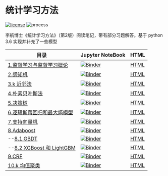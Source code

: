 # 统计学习方法
[![license](https://img.shields.io/badge/license-MIT-blue)](https://github.com/sbl-sdsc/mmtf-spark/blob/master/LICENSE)  ![process](https://img.shields.io/badge/process-building-yellow)

李航博士《统计学习方法》（第2版）阅读笔记，带有部分习题解答。基于 python 3.6 实现并补充了一些模型

| 目录                                                         | Jupyter NoteBook                                             | HTML                                                         |
| ------------------------------------------------------------ | ------------------------------------------------------------ | ------------------------------------------------------------ |
| [1.监督学习与监督学习概论](https://nbviewer.jupyter.org/github/LibertyDream/statistical_learning_method/blob/master/notebook/1.statistical_learning_introduction.ipynb) | [![Binder](https://mybinder.org/badge_logo.svg)](https://mybinder.org/v2/gh/LibertyDream/statistical_learning_method/master?filepath=notebook%2F1.statistical_learning_introduction.ipynb) | [HTML](https://libertydream.github.io/statistical_learning_method/notebook/1.statistical_learning_introduction.html) |
| [2.感知机](https://nbviewer.jupyter.org/github/LibertyDream/statistical_learning_method/blob/master/notebook/2.perceptron.ipynb) | [![Binder](https://mybinder.org/badge_logo.svg)](https://mybinder.org/v2/gh/LibertyDream/statistical_learning_method/master?filepath=notebook%2F2.perceptron.ipynb) | [HTML](https://libertydream.github.io/statistical_learning_method/notebook/2.perceptron.html) |
| [3.k 近邻法](https://nbviewer.jupyter.org/github/LibertyDream/statistical_learning_method/blob/master/notebook/3.k-nearest_neighbor.ipynb) | [![Binder](https://mybinder.org/badge_logo.svg)](https://mybinder.org/v2/gh/LibertyDream/statistical_learning_method/master?filepath=notebook%2F3.k-nearest_neighbor.ipynb) | [HTML](https://libertydream.github.io/statistical_learning_method/notebook/3.k-nearest_neighbor.html) |
| [4.朴素贝叶斯法](https://nbviewer.jupyter.org/github/LibertyDream/statistical_learning_method/blob/master/notebook/4.naive_bayes.ipynb) | [![Binder](https://mybinder.org/badge_logo.svg)](https://mybinder.org/v2/gh/LibertyDream/statistical_learning_method/master?filepath=notebook%2F4.naive_bayes.ipynb) | [HTML](https://libertydream.github.io/statistical_learning_method/notebook/4.naive_bayes.html) |
| [5.决策树](https://nbviewer.jupyter.org/github/LibertyDream/statistical_learning_method/blob/master/notebook/5.decision_tree.ipynb) | [![Binder](https://mybinder.org/badge_logo.svg)](https://mybinder.org/v2/gh/LibertyDream/statistical_learning_method/master?filepath=notebook%2F5.decision_tree.ipynb) | [HTML](https://libertydream.github.io/statistical_learning_method/notebook/5.decision_tree.html) |
| [6.逻辑斯蒂回归和最大熵模型](https://nbviewer.jupyter.org/github/LibertyDream/statistical_learning_method/blob/master/notebook/6.logistic_and_maximum_entropy.ipynb) | [![Binder](https://mybinder.org/badge_logo.svg)](https://mybinder.org/v2/gh/LibertyDream/statistical_learning_method/master?filepath=notebook%2F6.logistic_and_maximum_entropy.ipynb) | [HTML](https://libertydream.github.io/statistical_learning_method/notebook/6.logistic.html) |
| [7.支持向量机](https://nbviewer.jupyter.org/github/LibertyDream/statistical_learning_method/blob/master/notebook/7.svm.ipynb) | [![Binder](https://mybinder.org/badge_logo.svg)](https://mybinder.org/v2/gh/LibertyDream/statistical_learning_method/master?filepath=notebook%2F7.svm.ipynb) | [HTML](https://libertydream.github.io/statistical_learning_method/notebook/7.svm.html) |
| [8.Adaboost](https://nbviewer.jupyter.org/github/LibertyDream/statistical_learning_method/blob/master/notebook/8.adaboost.ipynb) | [![Binder](https://mybinder.org/badge_logo.svg)](https://mybinder.org/v2/gh/LibertyDream/statistical_learning_method/master?filepath=notebook%2F8.adaboost.ipynb) | [HTML](https://libertydream.github.io/statistical_learning_method/notebook/8.adaboost.html) |
| --[8.1 GBDT](https://nbviewer.jupyter.org/github/LibertyDream/statistical_learning_method/blob/master/notebook/8.1gbdt.ipynb) | [![Binder](https://mybinder.org/badge_logo.svg)](https://mybinder.org/v2/gh/LibertyDream/statistical_learning_method/master?filepath=notebook%2F8.1gbdt.ipynb) | [HTML](https://libertydream.github.io/statistical_learning_method/notebook/8.1gbdt.html) |
| --[8.2 XGBoost 和 LightGBM](https://nbviewer.jupyter.org/github/LibertyDream/statistical_learning_method/blob/master/notebook/8.2XGBoost_and_LightGBM.ipynb) | [![Binder](https://mybinder.org/badge_logo.svg)](https://mybinder.org/v2/gh/LibertyDream/statistical_learning_method/master?filepath=notebook%2F8.2XGBoost_and_LightGBM.ipynb) | [HTML](https://libertydream.github.io/statistical_learning_method/notebook/8.2XGBoost_and_LightGBM.html) |
| [9.CRF](https://nbviewer.jupyter.org/github/LibertyDream/statistical_learning_method/blob/master/notebook/9.crf.ipynb) | [![Binder](https://mybinder.org/badge_logo.svg)](https://mybinder.org/v2/gh/LibertyDream/statistical_learning_method/master?filepath=notebook%2F9.crf.ipynb) | [HTML](https://libertydream.github.io/statistical_learning_method/notebook/9.crf.html) |
| [10.k 均值聚类](https://nbviewer.jupyter.org/github/LibertyDream/statistical_learning_method/blob/master/notebook/10.k_means.ipynb) | [![Binder](https://mybinder.org/badge_logo.svg)](https://mybinder.org/v2/gh/LibertyDream/statistical_learning_method/master?filepath=notebook%2F10.k_means.ipynb) | [HTML](https://libertydream.github.io/statistical_learning_method/notebook/10.k_means.html) |


